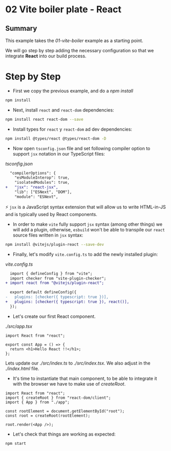 # 02 Vite boiler plate - React

## Summary

This example takes the _01-vite-boiler_ example as a starting point.

We will go step by step adding the necessary configuration so that we integrate
**React** into our build process.

# Step by Step

- First we copy the previous example, and do a _npm install_

```bash
npm install
```

- Next, install `react` and `react-dom` dependencies:

```bash
npm install react react-dom --save
```

- Install types for `react` y `react-dom` ad dev dependencies:

```bash
npm install @types/react @types/react-dom -D
```

- Now open `tsconfig.json` file and set following compiler option to support `jsx` notation in our TypeScript files:

_tsconfig.json_

```diff
  "compilerOptions": {
    "esModuleInterop": true,
    "isolatedModules": true,
+   "jsx": "react-jsx",
    "lib": ["ESNext", "DOM"],
    "module": "ESNext",
```

⚡ `jsx` is a JavaScript syntax extension that will allow us to write HTML-in-JS and is typically used by React components.

- In order to make `vite` fully support `jsx` syntax (among other things) we will add a plugin, otherwise, `esbuild` won't be able to transpile our `react` source files written in `jsx` syntax:

```bash
npm install @vitejs/plugin-react --save-dev
```

- Finally, let's modify `vite.config.ts` to add the newly installed plugin:

_vite.config.ts_

```diff
  import { defineConfig } from "vite";
  import checker from "vite-plugin-checker";
+ import react from "@vitejs/plugin-react";

  export default defineConfig({
-   plugins: [checker({ typescript: true })],
+   plugins: [checker({ typescript: true }), react()],
  });

```

- Let's create our first React component.

_./src/app.tsx_

```tsx
import React from "react";

export const App = () => {
  return <h1>Hello React !!</h1>;
};
```

Lets update our _./src/index.ts_ to _./src/index.tsx_. We also adjust in the _./index.html_ file.

- It's time to instantiate that main component, to be able to integrate it with the browser we have to make use of _createRoot_.

```tsx
import React from "react";
import { createRoot } from "react-dom/client";
import { App } from "./app";

const rootElement = document.getElementById("root");
const root = createRoot(rootElement);

root.render(<App />);
```

- Let's check that things are working as expected:

```bash
npm start
```
